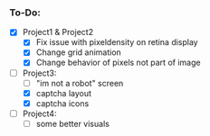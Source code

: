 ### To-Do:
- [x] Project1 & Project2
    - [x] Fix issue with pixeldensity on retina display
    - [x] Change grid animation 
    - [x] Change behavior of pixels not part of image

- [ ] Project3:
    - [ ] "im not a robot" screen 
    - [x] captcha layout
    - [x] captcha icons

- [ ] Project4:
    - [ ] some better visuals